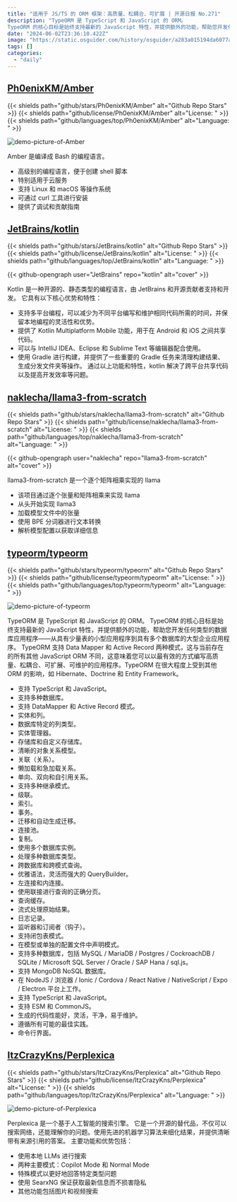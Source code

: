 ```yaml
---
title: "适用于 JS/TS 的 ORM 框架：高质量、松耦合、可扩展 | 开源日报 No.271"
description: "TypeORM 是 TypeScript 和 JavaScript 的 ORM。
TypeORM 的核心目标是始终支持最新的 JavaScript 特性，并提供额外的功能，帮助您开发任何类型的数据库应用程序——从具有少量表的小型应用程序到具有多个数据库的大型企业应用程序。"
date: "2024-06-02T23:36:10.422Z"
image: "https://static.osguider.com/history/osguider/a283a015194da6077af241d24140b699.png"
tags: []
categories:
  - "daily"
---
```


## [Ph0enixKM/Amber](https://github.com/Ph0enixKM/Amber)

{{< shields path="github/stars/Ph0enixKM/Amber" alt="Github Repo Stars" >}} {{< shields path="github/license/Ph0enixKM/Amber" alt="License: " >}} {{< shields path="github/languages/top/Ph0enixKM/Amber" alt="Language: " >}}

![demo-picture-of-Amber](https://static.osguider.com/history/2024/c9c6c15bd415dcdb3699855a97d6ef4b.png)

Amber 是编译成 Bash 的编程语言。

- 高级别的编程语言，便于创建 shell 脚本
- 特别适用于云服务
- 支持 Linux 和 macOS 等操作系统
- 可通过 curl 工具进行安装
- 提供了调试和贡献指南
  
## [JetBrains/kotlin](https://github.com/JetBrains/kotlin)

{{< shields path="github/stars/JetBrains/kotlin" alt="Github Repo Stars" >}} {{< shields path="github/license/JetBrains/kotlin" alt="License: " >}} {{< shields path="github/languages/top/JetBrains/kotlin" alt="Language: " >}}

{{< github-opengraph user="JetBrains" repo="kotlin" alt="cover" >}}

Kotlin 是一种开源的、静态类型的编程语言，由 JetBrains 和开源贡献者支持和开发。
它具有以下核心优势和特性：

- 支持多平台编程，可以减少为不同平台编写和维护相同代码所需的时间，并保留本地编程的灵活性和优势。
- 提供了 Kotlin Multiplatform Mobile 功能，用于在 Android 和 iOS 之间共享代码。
- 可以与 IntelliJ IDEA、Eclipse 和 Sublime Text 等编辑器配合使用。
- 使用 Gradle 进行构建，并提供了一些重要的 Gradle 任务来清理构建结果、生成分发文件夹等操作。
通过以上功能和特性，kotlin 解决了跨平台共享代码以及提高开发效率等问题。
  
## [naklecha/llama3-from-scratch](https://github.com/naklecha/llama3-from-scratch)

{{< shields path="github/stars/naklecha/llama3-from-scratch" alt="Github Repo Stars" >}} {{< shields path="github/license/naklecha/llama3-from-scratch" alt="License: " >}} {{< shields path="github/languages/top/naklecha/llama3-from-scratch" alt="Language: " >}}

{{< github-opengraph user="naklecha" repo="llama3-from-scratch" alt="cover" >}}

llama3-from-scratch 是一个逐个矩阵相乘实现的 llama

- 该项目通过逐个张量和矩阵相乘来实现 llama
- 从头开始实现 llama3
- 加载模型文件中的张量
- 使用 BPE 分词器进行文本转换
- 解析模型配置以获取详细信息
  
## [typeorm/typeorm](https://github.com/typeorm/typeorm)

{{< shields path="github/stars/typeorm/typeorm" alt="Github Repo Stars" >}} {{< shields path="github/license/typeorm/typeorm" alt="License: " >}} {{< shields path="github/languages/top/typeorm/typeorm" alt="Language: " >}}

![demo-picture-of-typeorm](https://static.osguider.com/subject/github/typeorm/typeorm/1fe99b33377ff0781b94f65bfca94fbf.png)

TypeORM 是 TypeScript 和 JavaScript 的 ORM。
TypeORM 的核心目标是始终支持最新的 JavaScript 特性，并提供额外的功能，帮助您开发任何类型的数据库应用程序——从具有少量表的小型应用程序到具有多个数据库的大型企业应用程序。
TypeORM 支持 Data Mapper 和 Active Record 两种模式，这与当前存在的所有其他 JavaScript ORM 不同，这意味着您可以以最有效的方式编写高质量、松耦合、可扩展、可维护的应用程序。TypeORM 在很大程度上受到其他 ORM 的影响，如 Hibernate、Doctrine 和 Entity Framework。

- 支持 TypeScript 和 JavaScript。
- 支持多种数据库。
- 支持 DataMapper 和 Active Record 模式。
- 实体和列。
- 数据库特定的列类型。
- 实体管理器。
- 存储库和自定义存储库。
- 清晰的对象关系模型。
- 关联（关系）。
- 懒加载和急加载关系。
- 单向、双向和自引用关系。
- 支持多种继承模式。
- 级联。
- 索引。
- 事务。
- 迁移和自动生成迁移。
- 连接池。
- 复制。
- 使用多个数据库实例。
- 处理多种数据库类型。
- 跨数据库和跨模式查询。
- 优雅语法，灵活而强大的 QueryBuilder。
- 左连接和内连接。
- 使用联接进行查询的正确分页。
- 查询缓存。
- 流式处理原始结果。
- 日志记录。
- 监听器和订阅者（钩子）。
- 支持闭包表模式。
- 在模型或单独的配置文件中声明模式。
- 支持多种数据库，包括 MySQL / MariaDB / Postgres / CockroachDB / SQLite / Microsoft SQL Server / Oracle / SAP Hana / sql.js。
- 支持 MongoDB NoSQL 数据库。
- 在 NodeJS / 浏览器 / Ionic / Cordova / React Native / NativeScript / Expo / Electron 平台上工作。
- 支持 TypeScript 和 JavaScript。
- 支持 ESM 和 CommonJS。
- 生成的代码性能好，灵活，干净，易于维护。
- 遵循所有可能的最佳实践。
- 命令行界面。
  
## [ItzCrazyKns/Perplexica](https://github.com/ItzCrazyKns/Perplexica)

{{< shields path="github/stars/ItzCrazyKns/Perplexica" alt="Github Repo Stars" >}} {{< shields path="github/license/ItzCrazyKns/Perplexica" alt="License: " >}} {{< shields path="github/languages/top/ItzCrazyKns/Perplexica" alt="Language: " >}}

![demo-picture-of-Perplexica](https://static.osguider.com/subject/github/ItzCrazyKns/Perplexica/0af7f31b453c1cf1d7e5dbabadd0d9e9.png)

Perplexica 是一个基于人工智能的搜索引擎。
它是一个开源的替代品，不仅可以搜索网络，还能理解你的问题。使用先进的机器学习算法来细化结果，并提供清晰带有来源引用的答案。
主要功能和优势包括：

- 使用本地 LLMs 进行搜索
- 两种主要模式：Copilot Mode 和 Normal Mode
- 特殊模式以更好地回答特定类型问题
- 使用 SearxNG 保证获取最新信息而不损害隐私
- 其他功能包括图片和视频搜索
  
